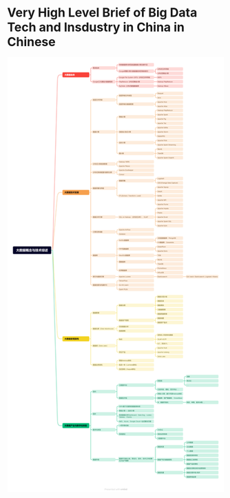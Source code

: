 # Very High Level Brief of Big Data Tech and Insdustry in China in Chinese

![bigdata.png](../images/bigdata/bigdata.png)

